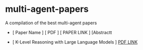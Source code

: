# multi-agent-papers
A compilation of the best multi-agent papers

- [ Paper Name ] [ PDF ] [ PAPER LINK ] [Abstractt


- [ K-Level Reasoning with Large Language Models ] [ PDF LINK ](https://browse.arxiv.org/pdf/2402.01521.pdf) 
